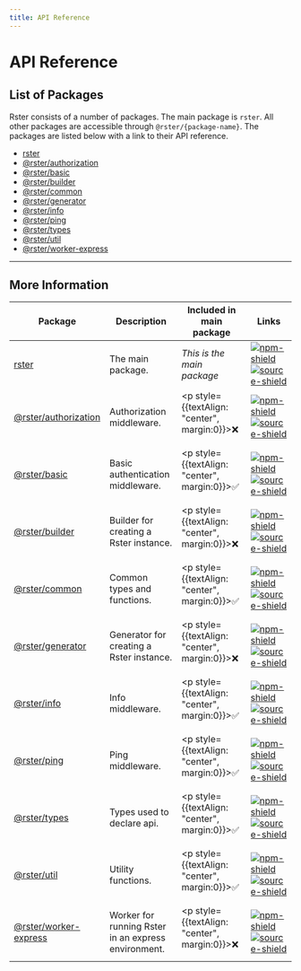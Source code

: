 ```yaml
---
title: API Reference
---
```


# API Reference

## List of Packages

Rster consists of a number of packages. The main package is `rster`. All other packages are accessible through `@rster/{package-name}`. The packages are listed below with a link to their API reference.

- [rster](pathname:///docs/pathname:///docs/api-reference/rster/)
- [@rster/authorization](pathname:///docs/api-reference/authorization)
- [@rster/basic](pathname:///docs/api-reference/basic)
- [@rster/builder](pathname:///docs/api-reference/builder)
- [@rster/common](pathname:///docs/api-reference/common)
- [@rster/generator](pathname:///docs/api-reference/generator)
- [@rster/info](pathname:///docs/api-reference/info)
- [@rster/ping](pathname:///docs/api-reference/ping)
- [@rster/types](pathname:///docs/api-reference/types)
- [@rster/util](pathname:///docs/api-reference/util)
- [@rster/worker-express](pathname:///docs/api-reference/worker-express)

---

## More Information

| Package                                                                | Description                                         | Included in main package                          | Links                                                                                                                                                                                 |
| ---------------------------------------------------------------------- | --------------------------------------------------- | ------------------------------------------------- | ------------------------------------------------------------------------------------------------------------------------------------------------------------------------------------- |
| [rster](pathname:///docs/api-reference/rster)                          | The main package.                                   | _This is the main package_                        | [![npm-shield][npm-badge]](https://www.npmjs.com/package/rster) [![source-shield][source-badge]](https://github.com/nsc-de/rster/tree/master/packages/rster)                          |
| [@rster/authorization](pathname:///docs/api-reference/authorization)   | Authorization middleware.                           | <p style={{textAlign: "center", margin:0}}>❌</p> | [![npm-shield][npm-badge]](https://www.npmjs.com/package/@rster/authorization) [![source-shield][source-badge]](https://github.com/nsc-de/rster/tree/master/packages/authorization)   |
| [@rster/basic](pathname:///docs/api-reference/basic)                   | Basic authentication middleware.                    | <p style={{textAlign: "center", margin:0}}>✅</p> | [![npm-shield][npm-badge]](https://www.npmjs.com/package/@rster/basic) [![source-shield][source-badge]](https://github.com/nsc-de/rster/tree/master/packages/basic)                   |
| [@rster/builder](pathname:///docs/api-reference/builder)               | Builder for creating a Rster instance.              | <p style={{textAlign: "center", margin:0}}>❌</p> | [![npm-shield][npm-badge]](https://www.npmjs.com/package/@rster/builder) [![source-shield][source-badge]](https://github.com/nsc-de/rster/tree/master/packages/builder)               |
| [@rster/common](pathname:///docs/api-reference/common)                 | Common types and functions.                         | <p style={{textAlign: "center", margin:0}}>✅</p> | [![npm-shield][npm-badge]](https://www.npmjs.com/package/@rster/common) [![source-shield][source-badge]](https://github.com/nsc-de/rster/tree/master/packages/common)                 |
| [@rster/generator](pathname:///docs/api-reference/generator)           | Generator for creating a Rster instance.            | <p style={{textAlign: "center", margin:0}}>❌</p> | [![npm-shield][npm-badge]](https://www.npmjs.com/package/@rster/generator) [![source-shield][source-badge]](https://github.com/nsc-de/rster/tree/master/packages/generator)           |
| [@rster/info](pathname:///docs/api-reference/info)                     | Info middleware.                                    | <p style={{textAlign: "center", margin:0}}>✅</p> | [![npm-shield][npm-badge]](https://www.npmjs.com/package/@rster/info) [![source-shield][source-badge]](https://github.com/nsc-de/rster/tree/master/packages/info)                     |
| [@rster/ping](pathname:///docs/api-reference/ping)                     | Ping middleware.                                    | <p style={{textAlign: "center", margin:0}}>✅</p> | [![npm-shield][npm-badge]](https://www.npmjs.com/package/@rster/ping) [![source-shield][source-badge]](https://github.com/nsc-de/rster/tree/master/packages/ping)                     |
| [@rster/types](pathname:///docs/api-reference/types)                   | Types used to declare api.                          | <p style={{textAlign: "center", margin:0}}>✅</p> | [![npm-shield][npm-badge]](https://www.npmjs.com/package/@rster/types) [![source-shield][source-badge]](https://github.com/nsc-de/rster/tree/master/packages/types)                   |
| [@rster/util](pathname:///docs/api-reference/util)                     | Utility functions.                                  | <p style={{textAlign: "center", margin:0}}>✅</p> | [![npm-shield][npm-badge]](https://www.npmjs.com/package/@rster/util) [![source-shield][source-badge]](https://github.com/nsc-de/rster/tree/master/packages/util)                     |
| [@rster/worker-express](pathname:///docs/api-reference/worker-express) | Worker for running Rster in an express environment. | <p style={{textAlign: "center", margin:0}}>❌</p> | [![npm-shield][npm-badge]](https://www.npmjs.com/package/@rster/worker-express) [![source-shield][source-badge]](https://github.com/nsc-de/rster/tree/master/packages/worker-express) |

[source-badge]: https://img.shields.io/badge/source-black?style=flat-square&logo=github
[npm-badge]: https://img.shields.io/badge/npm-red?style=flat-square&logo=npm
